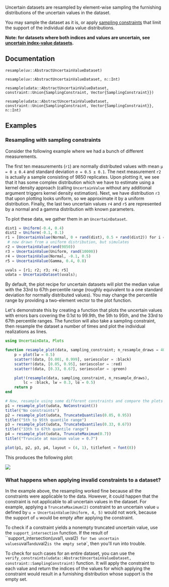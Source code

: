 
Uncertain datasets are resampled by element-wise sampling the furnishing distributions 
of the uncertain values in the dataset.

You may sample the dataset as it is, or apply 
[sampling constraints](../sampling_constraints/available_constraints.md) that limit the 
support of the individual data value distributions.

**Note: for datasets where both indices and values are uncertain, see 
[uncertain index-value datasets](resampling_uncertain_indexvalue_datasets.md).**

## Documentation

```@docs
resample(uv::AbstractUncertainValueDataset)
```

```@docs
resample(uv::AbstractUncertainValueDataset, n::Int)
```

```@docs
resample(udata::AbstractUncertainValueDataset, constraint::Union{SamplingConstraint, Vector{SamplingConstraint}})
```

```@docs
resample(udata::AbstractUncertainValueDataset, constraint::Union{SamplingConstraint, Vector{SamplingConstraint}}, n::Int)
```

## Examples

### Resampling with sampling constraints

Consider the following example where we had a bunch of different measurements. 

The first ten measurements (`r1`) are normally distributed values with mean `μ = 0 ± 0.4` 
and standard deviation `σ = 0.5 ± 0.1`. The next measurement `r2` is actually a sample 
consisting of 9850 replicates. Upon plotting it, we see that it has some complex 
distribution which  we have to estimate using a kernel density approach (calling 
`UncertainValue` without any additional argument triggers kernel density estimation). 
Next, we have distribution `r3` that upon plotting looks uniform, so we approximate it by a 
uniform distribution. Finally, the last two uncertain values `r4` and `r5` are represented 
by a normal and a gamma distribution with known parameters.

To plot these data, we gather them in an `UncertainDataset`.

```julia
dist1 = Uniform(-0.4, 0.4)
dist2 = Uniform(-0.1, 0.1)
r1 = [UncertainValue(Normal, 0 + rand(dist), 0.5 + rand(dist2)) for i = 1:10]
 # now drawn from a uniform distribution, but simulates 
r2 = UncertainValue(rand(9850))
r3 = UncertainValue(Uniform, rand(10000))
r4 = UncertainValue(Normal, -0.1, 0.5)
r5 = UncertainValue(Gamma, 0.4, 0.8)

uvals = [r1; r2; r3; r4; r5]
udata = UncertainDataset(uvals);
```

By default, the plot recipe for uncertain datasets will plot the median value with the 
33rd to 67th percentile range (roughly equivalent to a one standard deviation for 
normally distributed values). You may change the percentile range by providing a two-element
vector to the plot function.

Let's demonstrate this by creating a function that plots the uncertain values with 
errors bars covering the 0.1st to 99.9th, the 5th to 95th, and the 33rd to 67th percentile 
ranges. The function will also take a sampling constraint, then resample the dataset 
a number of times and plot the individual realizations as lines. 

```julia
using UncertainData, Plots

function resample_plot(data, sampling_constraint; n_resample_draws = 40) 
    p = plot(lw = 0.5)
    scatter!(data, [0.001, 0.999], seriescolor = :black)
    scatter!(data, [0.05, 0.95], seriescolor = :red)
    scatter!(data, [0.33, 0.67], seriescolor = :green)

    plot!(resample(data, sampling_constraint, n_resample_draws), 
        lc = :black, lw = 0.3, lα = 0.5)
    return p
end

# Now, resample using some different constraints and compare the plots
p1 = resample_plot(udata, NoConstraint())
title!("No constraints")
p2 = resample_plot(udata, TruncateQuantiles(0.05, 0.95))
title!("5th to 95th quantile range")
p3 = resample_plot(udata, TruncateQuantiles(0.33, 0.67))
title!("33th to 67th quantile range")
p4 = resample_plot(udata, TruncateMaximum(0.7))
title!("Truncate at maximum value = 0.7")

plot(p1, p2, p3, p4, layout = (4, 1), titlefont = font(8))
```

This produces the following plot:

![](resampling_uncertain_datasets.png)

### What happens when applying invalid constraints to a dataset?

In the example above, the resampling worked fine because all the constraints were 
applicable to the data. However, it could happen that the constraint is not applicable 
to all uncertain values in the dataset. For example, applying a `TruncateMaximum(2)` 
constraint to an uncertain value `u` defined by `u = UncertainValue(Uniform, 4, 5)` would 
not work, because the support of `u` would be empty after applying the constraint.

To check if a constraint yields a nonempty truncated uncertain value, use the 
`support_intersection` function. If the result of ``support_intersection(uval1, uval2)` 
for two uncertain values `uval1` and `uval2` is the empty set `∅`, then you'll run into 
trouble.

To check for such cases for an entire dataset, you can use the 
`verify_constraints(udata::AbstractUncertainValueDataset, constraint::SamplingConstraint)` 
function. It will apply the constraint to each value and return the indices of the values 
for which applying the constraint would result in a furnishing distribution whose support 
is the empty set.